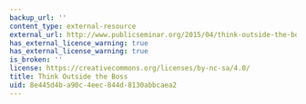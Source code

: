 ```yaml
---
backup_url: ''
content_type: external-resource
external_url: http://www.publicseminar.org/2015/04/think-outside-the-boss/#.VUoVZEuhIds
has_external_licence_warning: true
has_external_license_warning: true
is_broken: ''
license: https://creativecommons.org/licenses/by-nc-sa/4.0/
title: Think Outside the Boss
uid: 8e445d4b-a90c-4eec-844d-8130abbcaea2
---
```

